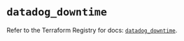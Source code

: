 # `datadog_downtime`

Refer to the Terraform Registry for docs: [`datadog_downtime`](https://registry.terraform.io/providers/datadog/datadog/3.47.0/docs/resources/downtime).
